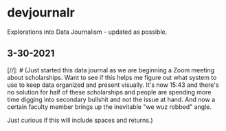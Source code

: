 # devjournalr
Explorations into Data Journalism - updated as possible.

## 3-30-2021 

[//]: # (Just started this data journal as we are beginning a Zoom meeting about scholarships. Want to see if this helps me figure out what system to use to keep data organized and present visually. It's now 15:43 and there's no solution for half of these scholarships and people are spending more time digging into secondary bullshit and not the issue at hand. And now a certain faculty member brings up the inevitable "we wuz robbed" angle.

Just curious if this will include spaces and returns.)


